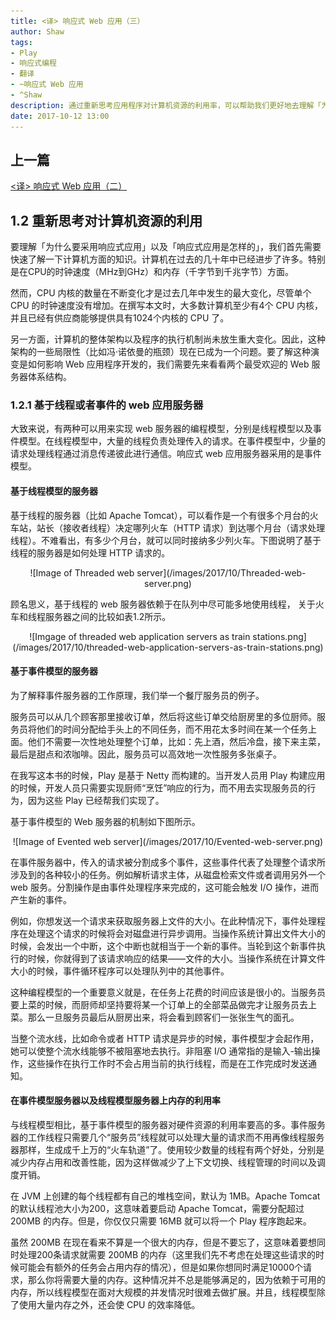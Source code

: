 ```yaml
---
title: <译> 响应式 Web 应用（三）
author: Shaw
tags:
- Play
- 响应式编程
- 翻译
- ~响应式 Web 应用
- ^Shaw
description: 通过重新思考应用程序对计算机资源的利用率，可以帮助我们更好地去理解「为什么我们需要采用响应式应用」以及「响应式应用时怎样的」。
date: 2017-10-12 13:00
---
```


## 上一篇

[<译> 响应式 Web 应用（二）](https://scala.cool/2017/09/reactive-web-applications-2/)

## 1.2 重新思考对计算机资源的利用

要理解「为什么要采用响应式应用」以及「响应式应用是怎样的」，我们首先需要快速了解一下计算机方面的知识。计算机在过去的几十年中已经进步了许多。特别是在CPU的时钟速度（MHz到GHz）和内存（千字节到千兆字节）方面。

然而，CPU 内核的数量在不断变化才是过去几年中发生的最大变化，尽管单个 CPU 的时钟速度没有增加。在撰写本文时，大多数计算机至少有4个 CPU 内核，并且已经有供应商能够提供具有1024个内核的 CPU 了。

另一方面，计算机的整体架构以及程序的执行机制尚未放生重大变化。因此，这种架构的一些局限性（比如冯·诺依曼的瓶颈）现在已成为一个问题。要了解这种演变是如何影响 Web 应用程序开发的，我们需要先来看看两个最受欢迎的 Web 服务器体系结构。

### 1.2.1 基于线程或者事件的 web 应用服务器

大致来说，有两种可以用来实现 web 服务器的编程模型，分别是线程模型以及事件模型。在线程模型中，大量的线程负责处理传入的请求。在事件模型中，少量的请求处理线程通过消息传递彼此进行通信。响应式 web 应用服务器采用的是事件模型。

#### 基于线程模型的服务器

基于线程的服务器（比如 Apache Tomcat），可以看作是一个有很多个月台的火车站，站长（接收者线程）决定哪列火车（HTTP 请求）到达哪个月台（请求处理线程）。不难看出，有多少个月台，就可以同时接纳多少列火车。下图说明了基于线程的服务器是如何处理 HTTP 请求的。

<center>
![Image of Threaded web server](/images/2017/10/Threaded-web-server.png)
</center>

顾名思义，基于线程的 web 服务器依赖于在队列中尽可能多地使用线程，
关于火车和线程服务器之间的比较如表1.2所示。

<center>
![Imgage of threaded web application servers as train stations.png](/images/2017/10/threaded-web-application-servers-as-train-stations.png)
</center>


#### 基于事件模型的服务器

为了解释事件服务器的工作原理，我们举一个餐厅服务员的例子。

服务员可以从几个顾客那里接收订单，然后将这些订单交给厨房里的多位厨师。服务员将他们的时间分配给手头上的不同任务，而不用花太多时间在某一个任务上面。他们不需要一次性地处理整个订单，比如：先上酒，然后冷盘，接下来主菜，最后是甜点和浓咖啡。因此，服务员可以高效地一次性服务多张桌子。

在我写这本书的时候，Play 是基于 Netty 而构建的。当开发人员用 Play 构建应用的时候，开发人员只需要实现厨师“烹饪”响应的行为，而不用去实现服务员的行为，因为这些 Play 已经帮我们实现了。

基于事件模型的 Web 服务器的机制如下图所示。

<center>
![Image of Evented web server](/images/2017/10/Evented-web-server.png)
</center>

在事件服务器中，传入的请求被分割成多个事件，这些事件代表了处理整个请求所涉及到的各种较小的任务。例如解析请求主体，从磁盘检索文件或者调用另外一个 web 服务。分割操作是由事件处理程序来完成的，这可能会触发 I/O 操作，进而产生新的事件。

例如，你想发送一个请求来获取服务器上文件的大小。在此种情况下，事件处理程序在处理这个请求的时候将会对磁盘进行异步调用。当操作系统计算出文件大小的时候，会发出一个中断，这个中断也就相当于一个新的事件。当轮到这个新事件执行的时候，你就得到了该请求响应的结果——文件的大小。当操作系统在计算文件大小的时候，事件循环程序可以处理队列中的其他事件。

这种编程模型的一个重要意义就是，在任务上花费的时间应该是很小的。当服务员要上菜的时候，而厨师却坚持要将某一个订单上的全部菜品做完才让服务员去上菜。那么一旦服务员最后从厨房出来，将会看到顾客们一张张生气的面孔。

当整个流水线，比如命令或者 HTTP 请求是异步的时候，事件模型才会起作用，她可以使整个流水线能够不被阻塞地去执行。非阻塞 I/O 通常指的是输入-输出操作，这些操作在执行工作时不会占用当前的执行线程，而是在工作完成时发送通知。

#### 在事件模型服务器以及线程模型服务器上内存的利用率

与线程模型相比，基于事件模型的服务器对硬件资源的利用率要高的多。事件服务器的工作线程只需要几个“服务员”线程就可以处理大量的请求而不用再像线程服务器那样，生成成千上万的“火车轨道”了。使用较少数量的线程有两个好处，分别是减少内存占用和改善性能，因为这样做减少了上下文切换、线程管理的时间以及调度开销。

在 JVM 上创建的每个线程都有自己的堆栈空间，默认为 1MB。Apache Tomcat 的默认线程池大小为200，这意味着要启动 Apache Tomcat，需要分配超过 200MB 的内存。但是，你仅仅只需要 16MB 就可以将一个 Play 程序跑起来。

虽然 200MB 在现在看来不算是一个很大的内存，但是不要忘了，这意味着要想同时处理200条请求就需要 200MB 的内存（这里我们先不考虑在处理这些请求的时候可能会有额外的任务会占用内存的情况），但是如果你想同时满足10000个请求，那么你将需要大量的内存。这种情况并不总是能够满足的，因为依赖于可用的内存，所以线程模型在面对大规模的并发情况时很难去做扩展。并且，线程模型除了使用大量内存之外，还会使 CPU 的效率降低。
